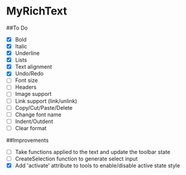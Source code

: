 # MyRichText

##To Do

- [x] Bold
- [x] Italic
- [x] Underline
- [x] Lists
- [x] Text alignment
- [x] Undo/Redo
- [ ] Font size
- [ ] Headers
- [ ] Image support
- [ ] Link support (link/unlink)
- [ ] Copy/Cut/Paste/Delete
- [ ] Change font name
- [ ] Indent/Outdent
- [ ] Clear format

##Improvements

- [ ] Take functions applied to the text and update the toolbar state
- [ ] CreateSelection function to generate select input
- [x] Add 'activate' attribute to tools to enable/disable active state style
